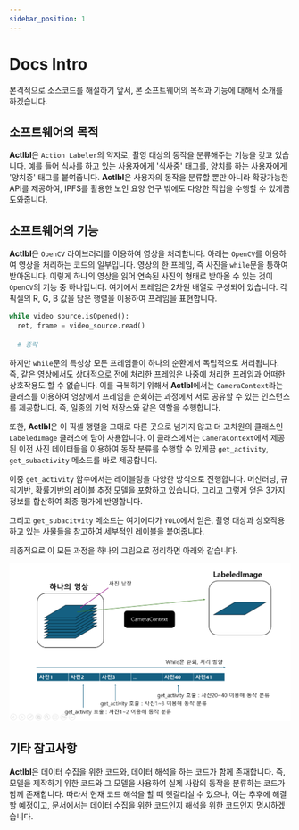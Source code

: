 ```yaml
---
sidebar_position: 1
---
```


# Docs Intro

본격적으로 소스코드를 해설하기 앞서, 본 소프트웨어의 목적과 기능에 대해서 소개를 하겠습니다.

## 소프트웨어의 목적

**Actlbl**은 `Action Labeler`의 약자로, 촬영 대상의 동작을 분류해주는 기능을 갖고 있습니다. 예를 들어 식사를 하고 있는 사용자에게 '식사중' 태그를, 양치를 하는 사용자에게 '양치중' 태그를 붙여줍니다. **Actlbl**은 사용자의 동작을 분류할 뿐만 아니라 확장가능한 API를 제공하여, IPFS를 활용한 노인 요양 연구 밖에도 다양한 작업을 수행할 수 있게끔 도와줍니다.

## 소프트웨어의 기능

**Actlbl**은 `OpenCV` 라이브러리를 이용하여 영상을 처리합니다. 아래는 `OpenCV`를 이용하여 영상을 처리하는 코드의 일부입니다. 영상의 한 프레임, 즉 사진을 `while`문을 통하여 받아옵니다. 이렇게 하나의 영상을 읽어 연속된 사진의 형태로 받아올 수 있는 것이 `OpenCV`의 기능 중 하나입니다. 여기에서 프레임은 2차원 배열로 구성되어 있습니다. 각 픽셀의 R, G, B 값을 담은 행렬을 이용하여 프레임을 표현합니다. 

```python
while video_source.isOpened():
  ret, frame = video_source.read()          
  
  # 중략
```

하지만 `while`문의 특성상 모든 프레임들이 하나의 순환에서 독립적으로 처리됩니다. 즉, 같은 영상에서도 상대적으로 전에 처리한 프레임은 나중에 처리한 프레임과 어떠한 상호작용도 할 수 없습니다. 이를 극복하기 위해서 **Actlbl**에서는 `CameraContext`라는 클래스를 이용하여 영상에서 프레임을 순회하는 과정에서 서로 공유할 수 있는 인스턴스를 제공합니다. 즉, 일종의 기억 저장소와 같은 역할을 수행합니다.

또한, **Actlbl**은 이 픽셀 행렬을 그대로 다른 곳으로 넘기지 않고 더 고차원의 클래스인 `LabeledImage` 클래스에 담아 사용합니다. 이 클래스에서는 `CameraContext`에서 제공된 이전 사진 데이터들을 이용하여 동작 분류를 수행할 수 있게끔 `get_activity`, `get_subactivity` 메소드를 바로 제공합니다.

이중 `get_activity` 함수에서는 레이블링을 다양한 방식으로 진행합니다. 머신러닝, 규칙기반, 확률기반의 레이블 추정 모델을 포함하고 있습니다. 그리고 그렇게 얻은 3가지 정보를 합산하여 최종 평가에 반영합니다.

그리고 `get_subacitvity` 메소드는 여기에다가 `YOLO`에서 얻은, 촬영 대상과 상호작용하고 있는 사물들을 참고하여 세부적인 레이블을 붙여줍니다.

최종적으로 이 모든 과정을 하나의 그림으로 정리하면 아래와 같습니다.

![Workflow](./actlbl_workflow.png)

## 기타 참고사항

**Actlbl**은 데이터 수집을 위한 코드와, 데이터 해석을 하는 코드가 함께 존재합니다. 즉, 모델을 제작하기 위한 코드와 그 모델을 사용하여 실제 사람의 동작을 분류하는 코드가 함께 존재합니다. 따라서 현재 코드 해석을 할 때 헷갈리실 수 있으나, 이는 추후에 해결할 예정이고, 문서에서는 데이터 수집을 위한 코드인지 해석을 위한 코드인지 명시하겠습니다.
